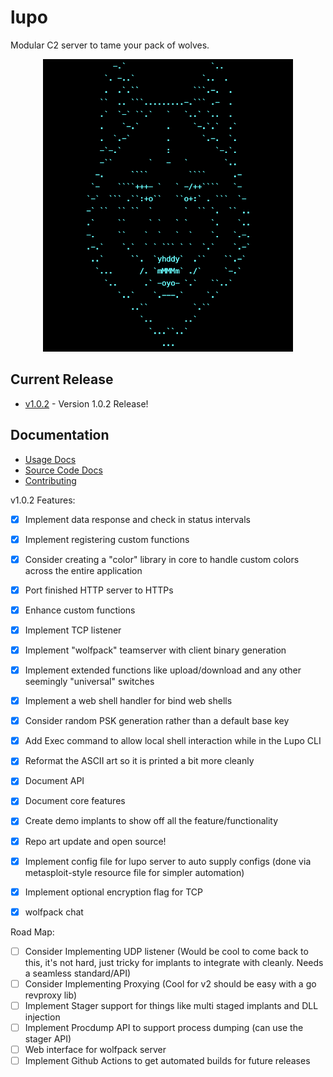# lupo
Modular C2 server to tame your pack of wolves.

<p align="center">
  <img width=400px src="docs/assets/lupo_logo.png" />
</p>


## Current Release
- [v1.0.2](https://github.com/InjectionSoftwareandSecurityLLC/lupo/releases/tag/v1.0.2) - Version 1.0.2 Release!

## Documentation
- [Usage Docs](./docs/README.md)
- [Source Code Docs](https://pkg.go.dev/github.com/InjectionSoftwareandSecurityLLC/lupo@v0.1.0)
- [Contributing](contributing.md)

v1.0.2 Features:
- [x] Implement data response and check in status intervals
- [x] Implement registering custom functions
- [x] Consider creating a "color" library in core to handle custom colors across the entire application
- [x] Port finished HTTP server to HTTPs
- [x] Enhance custom functions
- [x] Implement TCP listener
- [x] Implement "wolfpack" teamserver with client binary generation
- [x] Implement extended functions like upload/download and any other seemingly "universal" switches
- [x] Implement a web shell handler for bind web shells
- [x] Consider random PSK generation rather than a default base key
- [x] Add Exec command to allow local shell interaction while in the Lupo CLI
- [x] Reformat the ASCII art so it is printed a bit more cleanly
- [x] Document API
- [x] Document core features
- [x] Create demo implants to show off all the feature/functionality
- [x] Repo art update and open source!
- [x] Implement config file for lupo server to auto supply configs (done via metasploit-style resource file for simpler automation)
- [x] Implement optional encryption flag for TCP
- [x] wolfpack chat


Road Map:
- [ ] Consider Implementing UDP listener (Would be cool to come back to this, it's not hard, just tricky for implants to integrate with cleanly. Needs a seamless standard/API)
- [ ] Consider Implementing Proxying (Cool for v2 should be easy with a go revproxy lib)
- [ ] Implement Stager support for things like multi staged implants and DLL injection
- [ ] Implement Procdump API to support process dumping (can use the stager API)
- [ ] Web interface for wolfpack server
- [ ] Implement Github Actions to get automated builds for future releases
